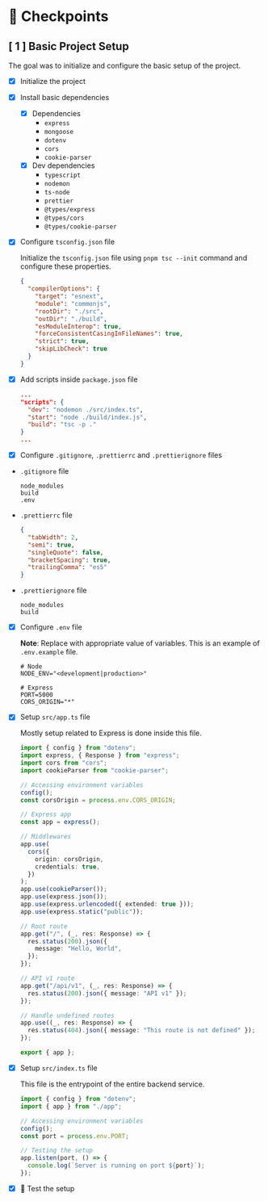 # 🎯 Checkpoints

## [ 1 ] Basic Project Setup

The goal was to initialize and configure the basic setup of the project.

- [x] Initialize the project

- [x] Install basic dependencies

  - [x] Dependencies
    - `express`
    - `mongoose`
    - `dotenv`
    - `cors`
    - `cookie-parser`
  - [x] Dev dependencies
    - `typescript`
    - `nodemon`
    - `ts-node`
    - `prettier`
    - `@types/express`
    - `@types/cors`
    - `@types/cookie-parser`

- [x] Configure `tsconfig.json` file

  Initialize the `tsconfig.json` file using `pnpm tsc --init` command and configure these properties.

  ```json
  {
    "compilerOptions": {
      "target": "esnext",
      "module": "commonjs",
      "rootDir": "./src",
      "outDir": "./build",
      "esModuleInterop": true,
      "forceConsistentCasingInFileNames": true,
      "strict": true,
      "skipLibCheck": true
    }
  }
  ```

- [x] Add scripts inside `package.json` file

  ```json
  ...
  "scripts": {
    "dev": "nodemon ./src/index.ts",
    "start": "node ./build/index.js",
    "build": "tsc -p ."
  }
  ...
  ```

- [x] Configure `.gitignore`, `.prettierrc` and `.prettierignore` files

- `.gitignore` file

  ```
  node_modules
  build
  .env
  ```

- `.prettierrc` file

  ```json
  {
    "tabWidth": 2,
    "semi": true,
    "singleQuote": false,
    "bracketSpacing": true,
    "trailingComma": "es5"
  }
  ```

- `.prettierignore` file

  ```
  node_modules
  build
  ```

- [x] Configure `.env` file

  **Note**: Replace with appropriate value of variables. This is an example of `.env.example` file.

  ```
  # Node
  NODE_ENV="<development|production>"

  # Express
  PORT=5000
  CORS_ORIGIN="*"
  ```

- [x] Setup `src/app.ts` file

  Mostly setup related to Express is done inside this file.

  ```ts
  import { config } from "dotenv";
  import express, { Response } from "express";
  import cors from "cors";
  import cookieParser from "cookie-parser";

  // Accessing environment variables
  config();
  const corsOrigin = process.env.CORS_ORIGIN;

  // Express app
  const app = express();

  // Middlewares
  app.use(
    cors({
      origin: corsOrigin,
      credentials: true,
    })
  );
  app.use(cookieParser());
  app.use(express.json());
  app.use(express.urlencoded({ extended: true }));
  app.use(express.static("public"));

  // Root route
  app.get("/", (_, res: Response) => {
    res.status(200).json({
      message: "Hello, World",
    });
  });

  // API v1 route
  app.get("/api/v1", (_, res: Response) => {
    res.status(200).json({ message: "API v1" });
  });

  // Handle undefined routes
  app.use((_, res: Response) => {
    res.status(404).json({ message: "This route is not defined" });
  });

  export { app };
  ```

- [x] Setup `src/index.ts` file

  This file is the entrypoint of the entire backend service.

  ```ts
  import { config } from "dotenv";
  import { app } from "./app";

  // Accessing environment variables
  config();
  const port = process.env.PORT;

  // Testing the setup
  app.listen(port, () => {
    console.log(`Server is running on port ${port}`);
  });
  ```

- [x] 🧪 Test the setup
